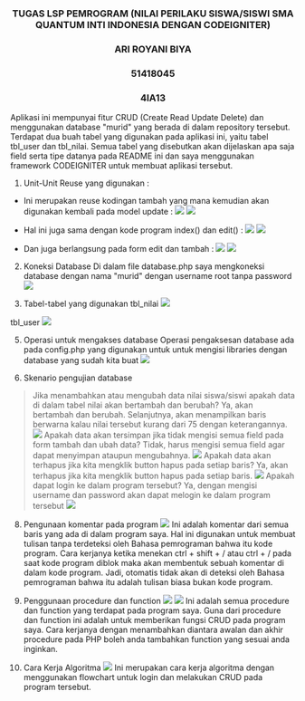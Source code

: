 <h3 style="text-align:center">TUGAS LSP PEMROGRAM (NILAI PERILAKU SISWA/SISWI SMA QUANTUM INTI INDONESIA DENGAN CODEIGNITER)</h3>
<h3 style="text-align:center">ARI ROYANI BIYA</h3>
<h3 style="text-align:center">51418045</h3>
<h3 style="text-align:center">4IA13</h3>

Aplikasi ini mempunyai fitur CRUD (Create Read Update Delete) dan menggunakan database "murid" yang berada di dalam repository tersebut. Terdapat dua buah tabel yang digunakan pada aplikasi ini, yaitu tabel tbl_user dan tbl_nilai. Semua tabel yang disebutkan akan dijelaskan apa saja field serta tipe datanya pada README ini dan saya menggunakan framework CODEIGNITER untuk membuat aplikasi tersebut. 

1. Unit-Unit Reuse yang digunakan :
-	Ini merupakan reuse kodingan tambah yang mana kemudian akan digunakan kembali pada model update :
<img src='![image](https://user-images.githubusercontent.com/108471020/177027697-903d8d9e-b29d-4dae-aec6-b7720c0a6897.png)'></img>
<img src='![image](https://user-images.githubusercontent.com/108471020/177027701-dbc8eaaf-3d6b-4d27-b3b1-8ec06fe2e095.png)'></img>

-	Hal ini juga sama dengan kode program index() dan edit() :
<img src='![image](https://user-images.githubusercontent.com/108471020/177027709-1abff292-39a8-48cf-94a9-26d9770edb84.png)'></img>
<img src='![image](https://user-images.githubusercontent.com/108471020/177027735-7e4f5689-9183-4133-b2ad-15451a42c911.png)'></img>

-	Dan juga berlangsung pada form edit dan tambah :
<img src='![image](https://user-images.githubusercontent.com/108471020/177027762-e9fef56c-08aa-4c47-bb79-1b1e51492839.png)'></img>
<img src='![image](https://user-images.githubusercontent.com/108471020/177027767-a82b5b5f-33c3-4cc9-b341-63bcb501fcf9.png)'></img>

2. Koneksi Database
Di dalam file database.php saya mengkoneksi database dengan nama "murid" dengan username root tanpa password
<img src='![image](https://user-images.githubusercontent.com/108471020/177027770-49423bf7-f610-46ae-9ea2-36d3c130ed0f.png)'></img>

3. Tabel-tabel yang digunakan
tbl_nilai
<img src='![image](https://user-images.githubusercontent.com/108471020/177027853-39692f2d-2866-4206-8a20-7030427db7cd.png)'></img>

tbl_user
<img src='![image](https://user-images.githubusercontent.com/108471020/177027856-41000512-ee58-4655-9e27-73d8cb112bcb.png)'></img>

5. Operasi untuk mengakses database
Operasi pengaksesan database ada pada config.php yang digunakan untuk untuk mengisi libraries dengan database yang sudah kita buat
<img src='![image](https://user-images.githubusercontent.com/108471020/177027869-72ed94a7-2ee5-4c05-afdb-81580f70995a.png)'></img>

7. Skenario pengujian database
> Jika menambahkan atau mengubah data nilai siswa/siswi apakah data di dalam tabel nilai akan bertambah dan berubah? Ya, akan bertambah dan berubah. Selanjutnya, akan menampilkan baris berwarna kalau nilai tersebut kurang dari 75 dengan keterangannya.
<img src='![image](https://user-images.githubusercontent.com/108471020/177027921-f7f6e0d2-28f1-4aed-99c5-54f44f77b0c7.png)'></img>
> Apakah data akan tersimpan jika tidak mengisi semua field pada form tambah dan ubah data? Tidak, harus mengisi semua field agar dapat menyimpan ataupun mengubahnya.
<img src='![image](https://user-images.githubusercontent.com/108471020/177027899-ace8f7a0-a9ce-4fd7-a580-b545e71843ed.png)'></img>
> Apakah data akan terhapus jika kita mengklik button hapus pada setiap baris? Ya, akan terhapus jika kita mengklik button hapus pada setiap baris.
<img src='![image](https://user-images.githubusercontent.com/108471020/177027894-24448789-95aa-45aa-be55-511baa515378.png)'></img>
>	Apakah dapat login ke dalam program tersebut? Ya, dengan mengisi username dan password akan dapat melogin ke dalam program tersebut
<img src='![image](https://user-images.githubusercontent.com/108471020/177027636-97ce5d26-a95c-4983-a8dd-57808273e2cb.png)'></img>

8. Pengunaan komentar pada program
<img src='![image](https://user-images.githubusercontent.com/108471020/177027624-4cb81e37-069e-4c0d-b04a-7f01f122f7d5.png)'></img>
Ini adalah komentar dari semua baris yang ada di dalam program saya. Hal ini digunakan untuk membuat tulisan tanpa terdeteksi oleh Bahasa pemrograman bahwa itu kode program. Cara kerjanya ketika menekan ctrl + shift + / atau ctrl + / pada saat kode program diblok maka akan membentuk sebuah komentar di dalam kode program. Jadi, otomatis tidak akan di deteksi oleh Bahasa pemrograman bahwa itu adalah tulisan biasa bukan kode program.

9. Penggunaan procedure dan function
<img src='![image](https://user-images.githubusercontent.com/108471020/177027613-5d8dcd90-e0be-4b5b-abf4-c4d838d57fc2.png)'></img>
<img src='![image](https://user-images.githubusercontent.com/108471020/177027615-021c0e93-4f6f-4306-8b66-434888e299bb.png)'></img>
Ini adalah semua procedure dan function yang terdapat pada program saya. Guna dari procedure dan function ini adalah untuk memberikan fungsi CRUD pada program saya. Cara kerjanya dengan menambahkan <?php defined('BASEPATH') OR exit('No direct script access allowed'); /?> diantara awalan dan akhir procedure pada PHP boleh anda tambahkan function yang sesuai anda inginkan.

10. Cara Kerja Algoritma
<img src='![image](https://user-images.githubusercontent.com/108471020/177028313-df78e6c0-84e1-400c-9731-6f6eae1d444d.png)'></img>
Ini merupakan cara kerja algoritma dengan menggunakan flowchart untuk login dan melakukan CRUD pada program tersebut.
